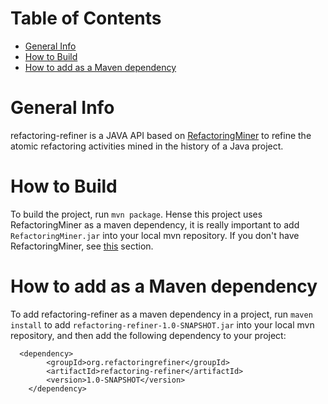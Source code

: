 # Table of Contents

  * [General Info](#general-info)
  * [How to Build](#how-to-build)
  * [How to add as a Maven dependency](#how-to-add-as-a-maven-dependency)

# General Info
refactoring-refiner is a JAVA API based on [RefactoringMiner](https://github.com/tsantalis/RefactoringMiner) to refine the atomic refactoring activities mined in the history of a Java project.

# How to Build

To build the project, run `mvn package`. Hense this project uses RefactoringMiner as a maven dependency, it is really important to add `RefactoringMiner.jar` into your local mvn repository. If you don't have RefactoringMiner, see [this](https://github.com/tsantalis/RefactoringMiner#how-to-use-refactoringminer-as-a-maven-dependency) section.

# How to add as a Maven dependency

To add refactoring-refiner as a maven dependency in a project, run `maven install` to add `refactoring-refiner-1.0-SNAPSHOT.jar` into your local mvn repository, and then add the following dependency to your project:
      
      <dependency>
            <groupId>org.refactoringrefiner</groupId>
            <artifactId>refactoring-refiner</artifactId>
            <version>1.0-SNAPSHOT</version>
        </dependency>
